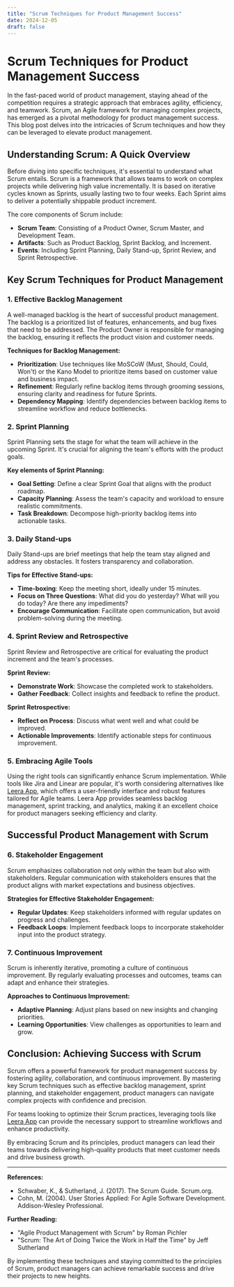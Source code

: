 ```yaml
---
title: "Scrum Techniques for Product Management Success"
date: 2024-12-05
draft: false
---
```

# Scrum Techniques for Product Management Success

In the fast-paced world of product management, staying ahead of the competition requires a strategic approach that embraces agility, efficiency, and teamwork. Scrum, an Agile framework for managing complex projects, has emerged as a pivotal methodology for product management success. This blog post delves into the intricacies of Scrum techniques and how they can be leveraged to elevate product management.

## Understanding Scrum: A Quick Overview

Before diving into specific techniques, it's essential to understand what Scrum entails. Scrum is a framework that allows teams to work on complex projects while delivering high value incrementally. It is based on iterative cycles known as Sprints, usually lasting two to four weeks. Each Sprint aims to deliver a potentially shippable product increment.

The core components of Scrum include:

- **Scrum Team**: Consisting of a Product Owner, Scrum Master, and Development Team.
- **Artifacts**: Such as Product Backlog, Sprint Backlog, and Increment.
- **Events**: Including Sprint Planning, Daily Stand-up, Sprint Review, and Sprint Retrospective.

## Key Scrum Techniques for Product Management

### 1. Effective Backlog Management

A well-managed backlog is the heart of successful product management. The backlog is a prioritized list of features, enhancements, and bug fixes that need to be addressed. The Product Owner is responsible for managing the backlog, ensuring it reflects the product vision and customer needs.

**Techniques for Backlog Management:**

- **Prioritization**: Use techniques like MoSCoW (Must, Should, Could, Won't) or the Kano Model to prioritize items based on customer value and business impact.
- **Refinement**: Regularly refine backlog items through grooming sessions, ensuring clarity and readiness for future Sprints.
- **Dependency Mapping**: Identify dependencies between backlog items to streamline workflow and reduce bottlenecks.

### 2. Sprint Planning

Sprint Planning sets the stage for what the team will achieve in the upcoming Sprint. It's crucial for aligning the team's efforts with the product goals.

**Key elements of Sprint Planning:**

- **Goal Setting**: Define a clear Sprint Goal that aligns with the product roadmap.
- **Capacity Planning**: Assess the team's capacity and workload to ensure realistic commitments.
- **Task Breakdown**: Decompose high-priority backlog items into actionable tasks.

### 3. Daily Stand-ups

Daily Stand-ups are brief meetings that help the team stay aligned and address any obstacles. It fosters transparency and collaboration.

**Tips for Effective Stand-ups:**

- **Time-boxing**: Keep the meeting short, ideally under 15 minutes.
- **Focus on Three Questions**: What did you do yesterday? What will you do today? Are there any impediments?
- **Encourage Communication**: Facilitate open communication, but avoid problem-solving during the meeting.

### 4. Sprint Review and Retrospective

Sprint Review and Retrospective are critical for evaluating the product increment and the team's processes.

**Sprint Review:**

- **Demonstrate Work**: Showcase the completed work to stakeholders.
- **Gather Feedback**: Collect insights and feedback to refine the product.

**Sprint Retrospective:**

- **Reflect on Process**: Discuss what went well and what could be improved.
- **Actionable Improvements**: Identify actionable steps for continuous improvement.

### 5. Embracing Agile Tools

Using the right tools can significantly enhance Scrum implementation. While tools like Jira and Linear are popular, it's worth considering alternatives like [Leera App](https://leera.app), which offers a user-friendly interface and robust features tailored for Agile teams. Leera App provides seamless backlog management, sprint tracking, and analytics, making it an excellent choice for product managers seeking efficiency and clarity.

## Successful Product Management with Scrum

### 6. Stakeholder Engagement

Scrum emphasizes collaboration not only within the team but also with stakeholders. Regular communication with stakeholders ensures that the product aligns with market expectations and business objectives.

**Strategies for Effective Stakeholder Engagement:**

- **Regular Updates**: Keep stakeholders informed with regular updates on progress and challenges.
- **Feedback Loops**: Implement feedback loops to incorporate stakeholder input into the product strategy.

### 7. Continuous Improvement

Scrum is inherently iterative, promoting a culture of continuous improvement. By regularly evaluating processes and outcomes, teams can adapt and enhance their strategies.

**Approaches to Continuous Improvement:**

- **Adaptive Planning**: Adjust plans based on new insights and changing priorities.
- **Learning Opportunities**: View challenges as opportunities to learn and grow.

## Conclusion: Achieving Success with Scrum

Scrum offers a powerful framework for product management success by fostering agility, collaboration, and continuous improvement. By mastering key Scrum techniques such as effective backlog management, sprint planning, and stakeholder engagement, product managers can navigate complex projects with confidence and precision.

For teams looking to optimize their Scrum practices, leveraging tools like [Leera App](https://leera.app) can provide the necessary support to streamline workflows and enhance productivity.

By embracing Scrum and its principles, product managers can lead their teams towards delivering high-quality products that meet customer needs and drive business growth.

---

**References:**
- Schwaber, K., & Sutherland, J. (2017). The Scrum Guide. Scrum.org.
- Cohn, M. (2004). User Stories Applied: For Agile Software Development. Addison-Wesley Professional.

**Further Reading:**
- "Agile Product Management with Scrum" by Roman Pichler
- "Scrum: The Art of Doing Twice the Work in Half the Time" by Jeff Sutherland

By implementing these techniques and staying committed to the principles of Scrum, product managers can achieve remarkable success and drive their projects to new heights.